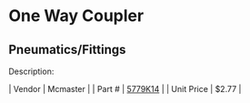 # One Way Coupler
## Pneumatics/Fittings
Description: 	 

| Vendor | Mcmaster | 
| Part # | [5779K14](http://www.mcmaster.com/) | 
| Unit Price | $2.77 | 
